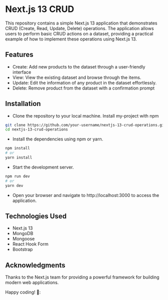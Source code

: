 # Next.js 13 CRUD

This repository contains a simple Next.js 13 application that demonstrates CRUD (Create, Read, Update, Delete) operations. The application allows users to perform basic CRUD actions on a dataset, providing a practical example of how to implement these operations using Next.js 13.

## Features

- Create: Add new products to the dataset through a user-friendly interface
- View: View the existing dataset and browse through the items.
- Update: Edit the information of any product in the dataset effortlessly.
- Delete: Remove product from the dataset with a confirmation prompt



## Installation

- Clone the repository to your local machine.
  Install my-project with npm

```bash
git clone https://github.com/your-username/nextjs-13-crud-operations.git
cd nextjs-13-crud-operations
```

- Install the dependencies using npm or yarn.

```bash
npm install
# or
yarn install
```

- Start the development server.

```bash
npm run dev
# or
yarn dev
```

- Open your browser and navigate to http://localhost:3000 to access the application.

## Technologies Used

- Next.js 13
- MongoDB
- Mongoose
- React Hook Form
- Bootstrap

## Acknowledgments

Thanks to the Next.js team for providing a powerful framework for building modern web applications.

Happy coding! 🚀:
